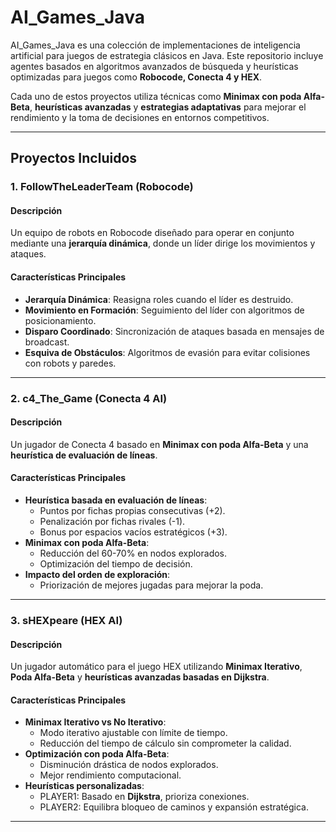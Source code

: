 # AI_Games_Java

AI_Games_Java es una colección de implementaciones de inteligencia artificial para juegos de estrategia clásicos en Java. Este repositorio incluye agentes basados en algoritmos avanzados de búsqueda y heurísticas optimizadas para juegos como **Robocode, Conecta 4 y HEX**.

Cada uno de estos proyectos utiliza técnicas como **Minimax con poda Alfa-Beta**, **heurísticas avanzadas** y **estrategias adaptativas** para mejorar el rendimiento y la toma de decisiones en entornos competitivos.

---

## **Proyectos Incluidos**

### **1. FollowTheLeaderTeam (Robocode)**
#### **Descripción**
Un equipo de robots en Robocode diseñado para operar en conjunto mediante una **jerarquía dinámica**, donde un líder dirige los movimientos y ataques.

#### **Características Principales**
- **Jerarquía Dinámica**: Reasigna roles cuando el líder es destruido.
- **Movimiento en Formación**: Seguimiento del líder con algoritmos de posicionamiento.
- **Disparo Coordinado**: Sincronización de ataques basada en mensajes de broadcast.
- **Esquiva de Obstáculos**: Algoritmos de evasión para evitar colisiones con robots y paredes.

---

### **2. c4_The_Game (Conecta 4 AI)**
#### **Descripción**
Un jugador de Conecta 4 basado en **Minimax con poda Alfa-Beta** y una **heurística de evaluación de líneas**.

#### **Características Principales**
- **Heurística basada en evaluación de líneas**:
  - Puntos por fichas propias consecutivas (+2).
  - Penalización por fichas rivales (-1).
  - Bonus por espacios vacíos estratégicos (+3).
- **Minimax con poda Alfa-Beta**:
  - Reducción del 60-70% en nodos explorados.
  - Optimización del tiempo de decisión.
- **Impacto del orden de exploración**:
  - Priorización de mejores jugadas para mejorar la poda.

---

### **3. sHEXpeare (HEX AI)**
#### **Descripción**
Un jugador automático para el juego HEX utilizando **Minimax Iterativo**, **Poda Alfa-Beta** y **heurísticas avanzadas basadas en Dijkstra**.

#### **Características Principales**
- **Minimax Iterativo vs No Iterativo**:
  - Modo iterativo ajustable con límite de tiempo.
  - Reducción del tiempo de cálculo sin comprometer la calidad.
- **Optimización con poda Alfa-Beta**:
  - Disminución drástica de nodos explorados.
  - Mejor rendimiento computacional.
- **Heurísticas personalizadas**:
  - PLAYER1: Basado en **Dijkstra**, prioriza conexiones.
  - PLAYER2: Equilibra bloqueo de caminos y expansión estratégica.

---
